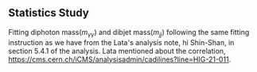 ## Statistics Study
Fitting diphoton mass($m_{\gamma\gamma})$ and dibjet mass($m_{jj}$) following the same fitting instruction as we have from the Lata's analysis note, hi Shin-Shan, in section 5.4.1 of the analysis. Lata mentioned about the correlation, https://cms.cern.ch/iCMS/analysisadmin/cadilines?line=HIG-21-011.

